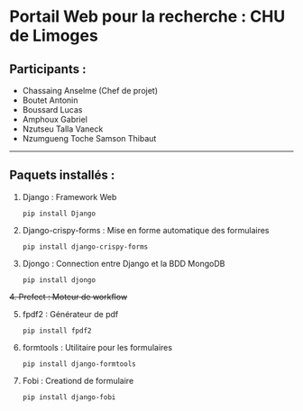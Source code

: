 Portail Web pour la recherche : CHU de Limoges
==============================================

## Participants :

* Chassaing Anselme (Chef de projet)
* Boutet Antonin
* Boussard Lucas
* Amphoux Gabriel
* Nzutseu Talla Vaneck
* Nzumgueng Toche Samson Thibaut

---------------------------------------------

## Paquets installés :

1. Django : Framework Web

   `pip install Django`

2. Django-crispy-forms : Mise en forme automatique des formulaires

   `pip install django-crispy-forms`

3. Djongo : Connection entre Django et la BDD MongoDB

   `pip install djongo`

~~4. Prefect : Moteur de workflow~~

5. fpdf2 : Générateur de pdf

   `pip install fpdf2`

6. formtools : Utilitaire pour les formulaires

   `pip install django-formtools`

7. Fobi : Creationd de formulaire

   `pip install django-fobi`
